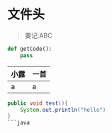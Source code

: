# 文件头
> 要记:ABC
``` Python
def getCode():
    pass
```
|**小露**|**一首**|
|--------|--------|
|a|a|
```java
public void test(){
    System.out.println("hello")
}
```java
